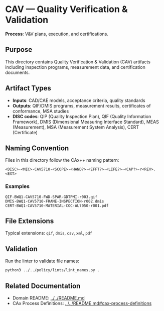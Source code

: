 # CAV — Quality Verification & Validation

**Process**: V&V plans, execution, and certifications.

## Purpose

This directory contains Quality Verification & Validation (CAV) artifacts including inspection programs, measurement data, and certification documents.

## Artifact Types

- **Inputs**: CAD/CAE models, acceptance criteria, quality standards
- **Outputs**: QIF/DMIS programs, measurement results, certificates of conformance, MSA studies
- **DISC codes**: QIP (Quality Inspection Plan), QIF (Quality Information Framework), DMIS (Dimensional Measuring Interface Standard), MEAS (Measurement), MSA (Measurement System Analysis), CERT (Certificate)

## Naming Convention

Files in this directory follow the CAx++ naming pattern:

```
<DISC>-<MIC>-CAV5710-<SCOPE>-<HAND?>-<EFFT?>-<LIFE?>-<CAP?>-r<REV>.<EXT>
```

### Examples

```
QIF-BWQ1-CAV5710-FWD-SPAR-GDTPMI-r003.qif
DMIS-BWQ1-CAV5710-FRAME-INSPECTION-r002.dmis
CERT-BWQ1-CAV5710-MATERIAL-COC-AL7050-r001.pdf
```

## File Extensions

Typical extensions: `qif`, `dmis`, `csv`, `xml`, `pdf`

## Validation

Run the linter to validate file names:
```bash
python3 ../../policy/lints/lint_names.py .
```

## Related Documentation

- Domain README: [../../README.md](../../README.md)
- CAx Process Definitions: [../../README.md#cax-process-definitions](../../README.md#cax-process-definitions)
